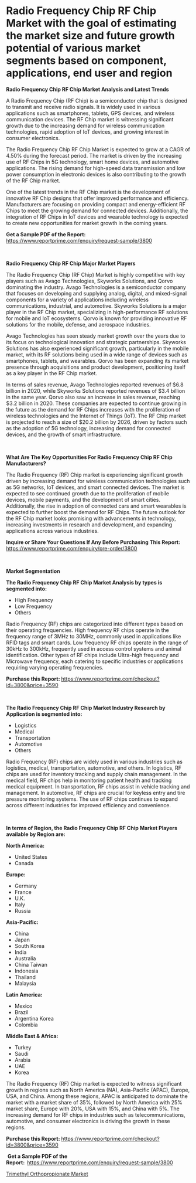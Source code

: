 <p><h1>Radio Frequency Chip RF Chip Market with the goal of estimating the market size and future growth potential of various market segments based on component, applications, end user and region</h1></p><p><strong>Radio Frequency Chip RF Chip Market Analysis and Latest Trends</strong></p>
<p><p>A Radio Frequency Chip (RF Chip) is a semiconductor chip that is designed to transmit and receive radio signals. It is widely used in various applications such as smartphones, tablets, GPS devices, and wireless communication devices. The RF Chip market is witnessing significant growth due to the increasing demand for wireless communication technologies, rapid adoption of IoT devices, and growing interest in consumer electronics.</p><p>The Radio Frequency Chip RF Chip Market is expected to grow at a CAGR of 4.50% during the forecast period. The market is driven by the increasing use of RF Chips in 5G technology, smart home devices, and automotive applications. The rising demand for high-speed data transmission and low power consumption in electronic devices is also contributing to the growth of the RF Chip market.</p><p>One of the latest trends in the RF Chip market is the development of innovative RF Chip designs that offer improved performance and efficiency. Manufacturers are focusing on providing compact and energy-efficient RF Chips to meet the growing demand for connected devices. Additionally, the integration of RF Chips in IoT devices and wearable technology is expected to create new opportunities for market growth in the coming years.</p></p>
<p><strong>Get a Sample PDF of the Report:&nbsp;</strong> <a href="https://www.reportprime.com/enquiry/request-sample/3800">https://www.reportprime.com/enquiry/request-sample/3800</a></p>
<p>&nbsp;</p>
<p><strong>Radio Frequency Chip RF Chip Major Market Players</strong></p>
<p><p>The Radio Frequency Chip (RF Chip) Market is highly competitive with key players such as Avago Technologies, Skyworks Solutions, and Qorvo dominating the industry. Avago Technologies is a semiconductor company that focuses on developing and supplying analog, digital, and mixed-signal components for a variety of applications including wireless communications, industrial, and automotive. Skyworks Solutions is a major player in the RF Chip market, specializing in high-performance RF solutions for mobile and IoT ecosystems. Qorvo is known for providing innovative RF solutions for the mobile, defense, and aerospace industries.</p><p>Avago Technologies has seen steady market growth over the years due to its focus on technological innovation and strategic partnerships. Skyworks Solutions has also experienced significant growth, particularly in the mobile market, with its RF solutions being used in a wide range of devices such as smartphones, tablets, and wearables. Qorvo has been expanding its market presence through acquisitions and product development, positioning itself as a key player in the RF Chip market.</p><p>In terms of sales revenue, Avago Technologies reported revenues of $6.8 billion in 2020, while Skyworks Solutions reported revenues of $3.4 billion in the same year. Qorvo also saw an increase in sales revenue, reaching $3.2 billion in 2020. These companies are expected to continue growing in the future as the demand for RF Chips increases with the proliferation of wireless technologies and the Internet of Things (IoT). The RF Chip market is projected to reach a size of $20.2 billion by 2026, driven by factors such as the adoption of 5G technology, increasing demand for connected devices, and the growth of smart infrastructure.</p></p>
<p>&nbsp;</p>
<p><strong>What Are The Key Opportunities For Radio Frequency Chip RF Chip Manufacturers?</strong></p>
<p><p>The Radio Frequency (RF) Chip market is experiencing significant growth driven by increasing demand for wireless communication technologies such as 5G networks, IoT devices, and smart connected devices. The market is expected to see continued growth due to the proliferation of mobile devices, mobile payments, and the development of smart cities. Additionally, the rise in adoption of connected cars and smart wearables is expected to further boost the demand for RF Chips. The future outlook for the RF Chip market looks promising with advancements in technology, increasing investments in research and development, and expanding applications across various industries.</p></p>
<p><strong>Inquire or Share Your Questions If Any Before Purchasing This Report:</strong> <a href="https://www.reportprime.com/enquiry/pre-order/3800">https://www.reportprime.com/enquiry/pre-order/3800</a></p>
<p>&nbsp;</p>
<p><strong>Market Segmentation</strong></p>
<p><strong>The Radio Frequency Chip RF Chip Market Analysis by types is segmented into:</strong></p>
<p><ul><li>High Frequency</li><li>Low Frequency</li><li>Others</li></ul></p>
<p><p>Radio Frequency (RF) chips are categorized into different types based on their operating frequencies. High frequency RF chips operate in the frequency range of 3MHz to 30MHz, commonly used in applications like RFID tags and smart cards. Low frequency RF chips operate in the range of 30kHz to 300kHz, frequently used in access control systems and animal identification. Other types of RF chips include Ultra-high frequency and Microwave frequency, each catering to specific industries or applications requiring varying operating frequencies.</p></p>
<p><strong>Purchase this Report:&nbsp;</strong><a href="https://www.reportprime.com/checkout?id=3800&price=3590">https://www.reportprime.com/checkout?id=3800&price=3590</a></p>
<p>&nbsp;</p>
<p><strong>The Radio Frequency Chip RF Chip Market Industry Research by Application is segmented into:</strong></p>
<p><ul><li>Logistics</li><li>Medical</li><li>Transportation</li><li>Automotive</li><li>Others</li></ul></p>
<p><p>Radio Frequency (RF) chips are widely used in various industries such as logistics, medical, transportation, automotive, and others. In logistics, RF chips are used for inventory tracking and supply chain management. In the medical field, RF chips help in monitoring patient health and tracking medical equipment. In transportation, RF chips assist in vehicle tracking and management. In automotive, RF chips are crucial for keyless entry and tire pressure monitoring systems. The use of RF chips continues to expand across different industries for improved efficiency and convenience.</p></p>
<p>&nbsp;</p>
<p><strong>In terms of Region, the Radio Frequency Chip RF Chip Market Players available by Region are:</strong></p>
<p>
    <p> <strong> North America: </strong>
        <ul>
            <li>United States</li>
            <li>Canada</li>
        </ul>
        </p> 
    <p> <strong> Europe: </strong>
        <ul>
            <li>Germany</li>
            <li>France</li>
            <li>U.K.</li>
            <li>Italy</li>
            <li>Russia</li>
        </ul>
        </p> 
    <p> <strong> Asia-Pacific: </strong>
        <ul>
            <li>China</li>
            <li>Japan</li>
            <li>South Korea</li>
            <li>India</li>
            <li>Australia</li>
            <li>China Taiwan</li>
            <li>Indonesia</li>
            <li>Thailand</li>
            <li>Malaysia</li>
        </ul>
        </p> 
    <p> <strong> Latin America: </strong>
        <ul>
            <li>Mexico</li>
            <li>Brazil</li>
            <li>Argentina Korea</li>
            <li>Colombia</li>
        </ul>
        </p> 
    <p> <strong> Middle East & Africa: </strong>
        <ul>
            <li>Turkey</li>
            <li>Saudi</li>
            <li>Arabia</li>
            <li>UAE</li>
            <li>Korea</li>
        </ul>
    </p>
    </p>
<p><p>The Radio Frequency (RF) Chip market is expected to witness significant growth in regions such as North America (NA), Asia-Pacific (APAC), Europe, USA, and China. Among these regions, APAC is anticipated to dominate the market with a market share of 35%, followed by North America with 25% market share, Europe with 20%, USA with 15%, and China with 5%. The increasing demand for RF chips in industries such as telecommunications, automotive, and consumer electronics is driving the growth in these regions.</p></p>
<p><strong>Purchase this Report: </strong><a href="https://www.reportprime.com/checkout?id=3800&price=3590">https://www.reportprime.com/checkout?id=3800&price=3590</a></p>
<p>&nbsp;<strong>Get a Sample PDF of the Report:&nbsp;&nbsp;</strong><a href="https://www.reportprime.com/enquiry/request-sample/3800">https://www.reportprime.com/enquiry/request-sample/3800</a></p>
<p><strong></strong></p>
<p><p><a href="https://carnation-joke-41f.notion.site/Trimethyl-Orthopropionate-Market-Analysis-and-Market-Size-Global-Industry-Overview-Market-Segmenta-17ec743467694f4990578e094bd9a476">Trimethyl Orthopropionate Market</a></p></p>